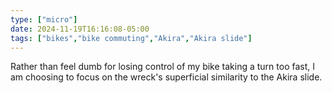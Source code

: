 ```yaml
---
type: ["micro"]
date: 2024-11-19T16:16:08-05:00
tags: ["bikes","bike commuting","Akira","Akira slide"]
---
```

Rather than feel dumb for losing control of my bike taking a turn too fast, I am choosing to focus on the wreck's superficial similarity to the Akira slide.
